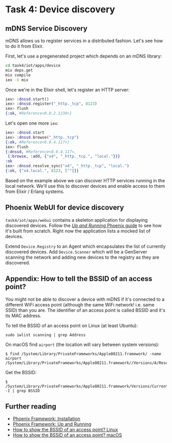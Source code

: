 # Task 4: Device discovery


## mDNS Service Discovery

mDNS allows us to register services in a distributed fashion.
Let's see how to do it from Elixir.

First, let's use a pregenerated project which depends on an mDNS library:

```sh
cd task4/iot/apps/device
mix deps.get
mix compile
iex -S mix
```

Once we're in the Elixir shell, let's register an HTTP server:

```elixir
iex> :dnssd.start()
iex> :dnssd.register("_http._tcp", 8123)
iex> flush
{:ok, #Reference<0.0.2.1230>}
```

Let's open one more `iex`:

```elixir
iex> :dnssd.start
iex> :dnssd.browse("_http._tcp")
{:ok, #Reference<0.0.4.117>}
iex> flush
{:dnssd, #Reference<0.0.4.117>,
 {:browse, :add, {"x4", "_http._tcp.", "local."}}}
:ok
iex> :dnssd.resolve_sync("x4", "_http._tcp", "local.")
{:ok, {"x4.local.", 8123, [""]}}
```

Based on the example above we can discover HTTP services running in the local network.
We'll use this to discover devices and enable access to them from Elixir / Erlang systems.


## Phoenix WebUI for device discovery

`task4/iot/apps/webui` contains a skeleton application for displaying discovered devices.
Follow the [_Up and Running_ Phoenix guide][phoenix:up-and-running] to see how
it's built from scratch.
Right now the application lists a mocked list of devices.

Extend `Device.Registry` to an Agent which encapsulates the list
of currently discovered devices.
Add `Device.Scanner` which will be a GenServer scanning the network
and adding new devices to the registry as they are discovered.


## Appendix: How to tell the BSSID of an access point?

You might not be able to discover a device with mDNS if it's connected
to a different WiFi access point (although the same WiFi network! i.e. same SSID)
than you are.
The identifier of an access point is called BSSID and it's its MAC address.

To tell the BSSID of an access point on Linux (at least Ubuntu):

```
sudo iwlist scanning | grep Address
```

On macOS find `airport` (the location will vary between system versions):

```
$ find /System/Library/PrivateFrameworks/Apple80211.framework/ -name airport
/System/Library/PrivateFrameworks/Apple80211.framework//Versions/A/Resources/airport
```

Get the BSSID:

```
$ /System/Library/PrivateFrameworks/Apple80211.framework/Versions/Current/Resources/airport -I | grep BSSID
```


## Further reading

- [Phoenix Framework: Installation](http://www.phoenixframework.org/docs/installation)
- [Phoenix Framework: Up and Running][phoenix:up-and-running]
- [How to show the BSSID of an access point? Linux](http://askubuntu.com/questions/40068/show-bssid-of-an-access-point/40070)
- [How to show the BSSID of an access point? macOS](http://osxdaily.com/2007/01/18/airport-the-little-known-command-line-wireless-utility/)

[phoenix:up-and-running]: http://www.phoenixframework.org/docs/up-and-running
